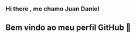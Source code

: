 ### Hi there , me chamo Juan Daniel
## Bem vindo ao meu perfil GitHub 👋

<!--
**JuanDanieljd/JuanDanieljd** is a ✨ _special_ ✨ repository because its `README.md` (this file) appears on your GitHub profile.

- 🔭 I’m currently working on  uma empresa de Tecnologia Data Center;
  - 🌱 I’m currently learning  inglês ;
- 👯 I’m looking to collaborate  e aprender mais as linguagens de programações;              
- 📫  Contato: silva201806@gmail.com       
  - ⚡ Fun fact: Tenho um espanhol avançado e estou cursando o inglê atualmente.
